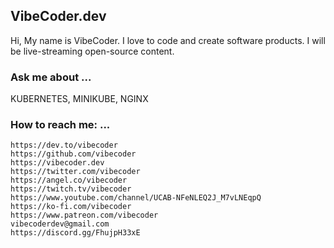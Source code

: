 ## VibeCoder.dev

Hi, My name is VibeCoder. I love to code and create software products. I will be live-streaming open-source content.

### Ask me about ...
KUBERNETES, MINIKUBE, NGINX

### How to reach me: ...

    https://dev.to/vibecoder
    https://github.com/vibecoder
    https://vibecoder.dev
    https://twitter.com/vibecoder
    https://angel.co/vibecoder
    https://twitch.tv/vibecoder
    https://www.youtube.com/channel/UCAB-NFeNLEQ2J_M7vLNEqpQ
    https://ko-fi.com/vibecoder
    https://www.patreon.com/vibecoder
    vibecoderdev@gmail.com
    https://discord.gg/FhujpH33xE
